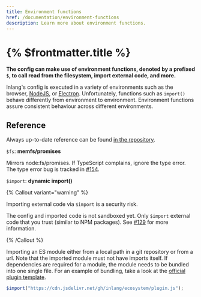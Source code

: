 ```yaml
---
title: Environment functions
href: /documentation/environment-functions
description: Learn more about environment functions.
---
```


# {% $frontmatter.title %}

**The config can make use of environment functions, denoted by a prefixed `$`, to call read from the filesystem, import external code, and more.**

Inlang's config is executed in a variety of environments such as the browser, [NodeJS](https://nodejs.org/en/), or [Electron](https://www.electronjs.org/). Unfortunately, functions such as `import()` behave differently from environment to environment. Environment functions assure consistent behaviour across different environments.

## Reference

Always up-to-date reference can be found [in the repository](https://github.com/inlang/inlang/tree/main/source-code/core/src/config/environment-functions).

`$fs`: **memfs/promises**

Mirrors node:fs/promises. If TypeScript complains, ignore the type error. The type error bug is tracked in [#154](https://github.com/inlang/inlang/issues/154).

`$import`: **dynamic import()**

{% Callout variant="warning" %}

Importing external code via `$import` is a security risk.

The config and imported code is not sandboxed yet. Only `$import` external code that you trust (similar to NPM packages). See [#129](https://github.com/inlang/inlang/pull/129) for more information.

{% /Callout %}

Importing an ES module either from a local path in a git repository or from a url. Note that the imported module must not have imports itself. If dependencies are required for a module, the module needs to be bundled into one single file. For an example of bundling, take a look at the [official plugin template](https://github.com/inlang/plugin-template).

```ts
$import("https://cdn.jsdelivr.net/gh/inlang/ecosystem/plugin.js");
```
